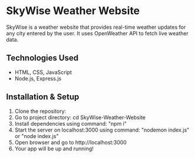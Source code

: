 # SkyWise Weather Website  

SkyWise is a weather website that provides real-time weather updates for any city entered by the user. It uses OpenWeather API to fetch live weather data.  

## Technologies Used  
- HTML, CSS, JavaScript  
- Node.js, Express.js  

## Installation & Setup  

1. Clone the repository:  
2. Go to project directory:
   cd SkyWise-Weather-Website
3. Install dependencies using command:
   "npm i"
4. Start the server on localhost:3000 using command:
    "nodemon index.js" or "node index.js"
5. Open browser and go to http://localhost:3000
6. Your app will be up and running!
